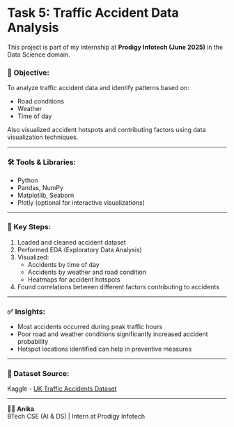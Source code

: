 # Task 5: Traffic Accident Data Analysis

This project is part of my internship at **Prodigy Infotech (June 2025)** in the Data Science domain.

### 📌 Objective:
To analyze traffic accident data and identify patterns based on:
- Road conditions
- Weather
- Time of day

Also visualized accident hotspots and contributing factors using data visualization techniques.

---

### 🛠️ Tools & Libraries:
- Python
- Pandas, NumPy
- Matplotlib, Seaborn
- Plotly (optional for interactive visualizations)

---

### 🔎 Key Steps:
1. Loaded and cleaned accident dataset
2. Performed EDA (Exploratory Data Analysis)
3. Visualized:
   - Accidents by time of day
   - Accidents by weather and road condition
   - Heatmaps for accident hotspots
4. Found correlations between different factors contributing to accidents

---

### ✅ Insights:
- Most accidents occurred during peak traffic hours
- Poor road and weather conditions significantly increased accident probability
- Hotspot locations identified can help in preventive measures

---

### 📁 Dataset Source:
Kaggle - [UK Traffic Accidents Dataset](https://www.kaggle.com/code/harshalbham)

---

👩‍💻 **Anika**  
BTech CSE (AI & DS) | Intern at Prodigy Infotech
